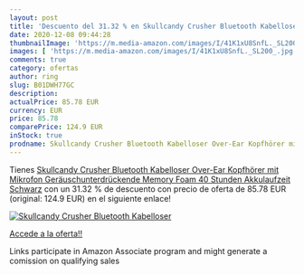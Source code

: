```yaml
---
layout: post
title: 'Descuento del 31.32 % en Skullcandy Crusher Bluetooth Kabelloser '
date: 2020-12-08 09:44:28
thumbnailImage: 'https://m.media-amazon.com/images/I/41K1xU8SnfL._SL200_.jpg'
images: [ 'https://m.media-amazon.com/images/I/41K1xU8SnfL._SL200_.jpg' ]
comments: true
category: ofertas
author: ring
slug: B01DWH77GC
description:
actualPrice: 85.78 EUR
currency: EUR
price: 85.78
comparePrice: 124.9 EUR
inStock: true
prodname: Skullcandy Crusher Bluetooth Kabelloser Over-Ear Kopfhörer mit Mikrofon  Geräuschunterdrückende Memory Foam  40 Stunden Akkulaufzeit  Schwarz
---
```


Tienes [Skullcandy Crusher Bluetooth Kabelloser Over-Ear Kopfhörer mit Mikrofon  Geräuschunterdrückende Memory Foam  40 Stunden Akkulaufzeit  Schwarz](https://www.amazon.de/dp/B01DWH77GC/?tag=tolees0ca-21) con un 31.32 % de descuento con precio de oferta de 85.78 EUR (original: 124.9 EUR) en el siguiente enlace!

[![Skullcandy Crusher Bluetooth Kabelloser ](https://m.media-amazon.com/images/I/41K1xU8SnfL._SL200_.jpg)](https://www.amazon.de/dp/B01DWH77GC/?tag=tolees0ca-21)

[Accede a la oferta!!](https://www.amazon.de/dp/B01DWH77GC/?tag=tolees0ca-21)

Links participate in Amazon Associate program and might generate a comission on qualifying sales



